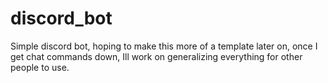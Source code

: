 # discord_bot
Simple discord bot, hoping to make this more of a template later on, once I get chat commands down, Ill work on generalizing everything for other people to use.
